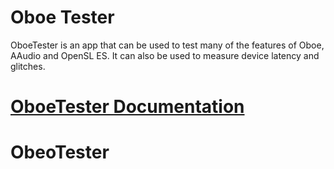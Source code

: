 # Oboe Tester

OboeTester is an app that can be used to test many of the features of Oboe, AAudio and OpenSL ES.
It can also be used to measure device latency and glitches.

# [OboeTester Documentation](docs)
# ObeoTester
